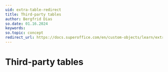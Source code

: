 ```yaml
---
uid: extra-table-redirect
title: Third-party tables
author: Bergfrid Dias
so.date: 01.16.2024
keywords:
so.topic: concept
redirect_url: https://docs.superoffice.com/en/custom-objects/learn/extra-table.html
---
```


# Third-party tables
